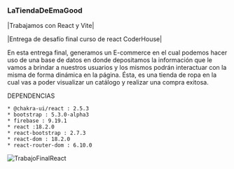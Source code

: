 ﻿### LaTiendaDeEmaGood
|Trabajamos con React y Vite|

|Entrega de desafío final curso de react CoderHouse|

En esta entrega final, generamos un E-commerce en el cual podemos hacer uso de una base de datos en donde depositamos la información que le vamos a  brindar a nuestros usuarios y los mismos podrán interactuar con la misma de forma dinámica en la página. 
Ésta, es una tienda de ropa en la cual vas a poder visualizar un catálogo y realizar una compra exitosa.

DEPENDENCIAS

    * @chakra-ui/react : 2.5.3
    * bootstrap : 5.3.0-alpha3
    * firebase : 9.19.1
    * react :18.2.0
    * react-bootstrap : 2.7.3
    * react-dom : 18.2.0
    * react-router-dom : 6.10.0

![TrabajoFinalReact](https://user-images.githubusercontent.com/80975105/232372071-142f2357-adf0-4715-b5a3-7bb3b1c47d6f.gif)
